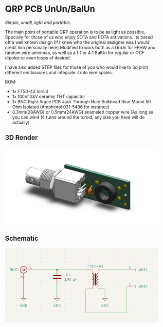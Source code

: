 # QRP PCB UnUn/BalUn

*Simple, small, light and portable.*

The main point of portable QRP operation is to be as light as possible, Specially for those of us who enjoy SOTA and POTA activations. Its based off a well known design (If I knew who the original designer was I would credit him personally here).Modified to work both as a UnUn for EFHW and random wire antennas, as well as a 1:1 or 4:1 BalUn for regular or OCF dipoles or even loops of desired. 

I have also added STEP files for those of you who would like to 3d print different encloasures and integrate it into wire spoles. 

BOM:

- 1x FT50-43 toroid
- 1x 100nf 3kV ceramic THT capacitor 
- 1x BNC Right Angle PCB Jack Through Hole Bulkhead Rear Mount 50 Ohm Isolated (Amphenol 031-5486 for instance)
- 0.3mm(28AWG) or 0.5mm(24AWG) enameled copper wire (As long as you can wind 14 turns around the toroid, any size you have will do actually)

## 3D Render
![](images/QRP_PCB-UnUn_BalUn.png "")

## Schematic
![](Images/QRP_PCB-UnUn_BalUn_schematic.png "")



